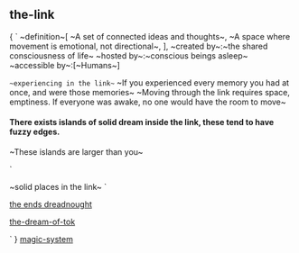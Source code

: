## the-link
{
`
~definition~[
    ~A set of connected ideas and thoughts~,
    ~A space where movement is emotional, not directional~,
    ],
~created by~:~the shared consciousness of life~
~hosted by~:~conscious beings asleep~
~accessible by~:[~Humans~]

`
~experiencing in the link~
` 
~If you experienced every memory you had at once, and were those memories~
~Moving through the link requires space, emptiness.
If everyone was awake, no one would have the room to move~


#### There exists islands of solid dream inside the link, these tend to have fuzzy edges.
~These islands are larger than you~

`

~solid places in the link~
`

[the ends dreadnought](the-ends-dreadnought.md)


[the-dream-of-tok](the-dream-of-tok.md)

`
}
[magic-system](magic-system.md)
